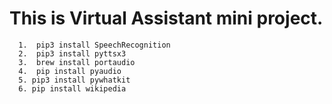 # This is Virtual Assistant mini project.

      1.  pip3 install SpeechRecognition
      2.  pip3 install pyttsx3
      3.  brew install portaudio
      4.  pip install pyaudio 
      5. pip3 install pywhatkit
      6. pip install wikipedia
